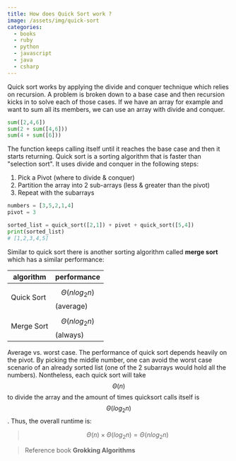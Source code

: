 ```yaml
---
title: How does Quick Sort work ?
image: /assets/img/quick-sort
categories:
  - books
  - ruby
  - python
  - javascript
  - java
  - csharp
---
```


Quick sort works by applying the divide and conquer technique which relies on
recursion. A problem is broken down to a base case and then recursion kicks in
to solve each of those cases. If we have an array for example and want to sum
all its members, we can use an array with divide and conquer.

```python
sum([2,4,6])
sum(2 + sum([4,6]))
sum(4 + sum([6]))
```

The function keeps calling itself until it reaches the base case and then it
starts returning. Quick sort is a sorting algorithm that is faster than
"selection sort". It uses divide and conquer in the following steps:

1. Pick a Pivot (where to divide & conquer)
2. Partition the array into 2 sub-arrays (less & greater than the pivot)
3. Repeat with the subarrays

```python
numbers = [3,5,2,1,4]
pivot = 3

sorted_list = quick_sort([2,1]) + pivot + quick_sort([5,4])
print(sorted_list)
# [1,2,3,4,5]
```

Similar to quick sort there is another sorting algorithm called **merge sort**
which has a similar performance:

| algorithm  | performance                      |
| ---------- | -------------------------------- |
| Quick Sort | $$\Theta(n log_{2}n)$$ (average) |
| Merge Sort | $$\Theta(n log_{2}n)$$ (always)  |

Average vs. worst case. The performance of quick sort depends heavily on the
pivot. By picking the middle number, one can avoid the worst case scenario of an
already sorted list (one of the 2 subarrays would hold all the numbers).
Nontheless, each quick sort will take $$\Theta(n)$$ to divide the array and the
amount of times quicksort calls itself is $$\Theta(log_{2}n)$$. Thus, the
overall runtime is:

> $$\Theta(n) \times \Theta(log_{2}n) = \Theta(n log_{2}n)$$

> Reference book **Grokking Algorithms**
